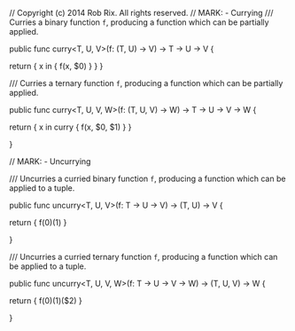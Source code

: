 //  Copyright (c) 2014 Rob Rix. All rights reserved.
// MARK: - Currying
/// Curries a binary function `f`, producing a function which can be partially applied.

public func curry<T, U, V>(f: (T, U) -> V) -> T -> U -> V {

return { x in { f(x, $0)  }  }
}

/// Curries a ternary function `f`, producing a function which can be partially applied.

public func curry<T, U, V, W>(f: (T, U, V) -> W) -> T -> U -> V -> W {

return { x in curry { f(x, $0, $1)  }  }


}





// MARK: - Uncurrying



/// Uncurries a curried binary function `f`, producing a function which can be applied to a tuple.

public func uncurry<T, U, V>(f: T -> U -> V) -> (T, U) -> V {

return { f($0)($1)  }



}



/// Uncurries a curried ternary function `f`, producing a function which can be applied to a tuple.

public func uncurry<T, U, V, W>(f: T -> U -> V -> W) -> (T, U, V) -> W {

return { f($0)($1)($2)  }


}
